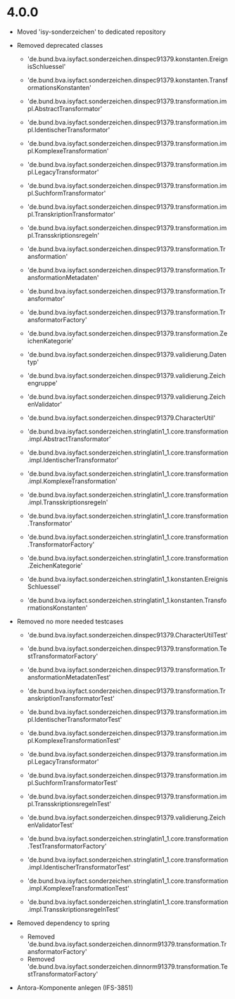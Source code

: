 # 4.0.0
- Moved 'isy-sonderzeichen' to dedicated repository
- Removed deprecated classes
    - 'de.bund.bva.isyfact.sonderzeichen.dinspec91379.konstanten.EreignisSchluessel'
    - 'de.bund.bva.isyfact.sonderzeichen.dinspec91379.konstanten.TransformationsKonstanten'
	
    - 'de.bund.bva.isyfact.sonderzeichen.dinspec91379.transformation.impl.AbstractTransformator'
    - 'de.bund.bva.isyfact.sonderzeichen.dinspec91379.transformation.impl.IdentischerTransformator'
    - 'de.bund.bva.isyfact.sonderzeichen.dinspec91379.transformation.impl.KomplexeTransformation'
    - 'de.bund.bva.isyfact.sonderzeichen.dinspec91379.transformation.impl.LegacyTransformator'
    - 'de.bund.bva.isyfact.sonderzeichen.dinspec91379.transformation.impl.SuchformTransformator'
    - 'de.bund.bva.isyfact.sonderzeichen.dinspec91379.transformation.impl.TranskriptionTransformator'
    - 'de.bund.bva.isyfact.sonderzeichen.dinspec91379.transformation.impl.Transskriptionsregeln'
	
    - 'de.bund.bva.isyfact.sonderzeichen.dinspec91379.transformation.Transformation'
    - 'de.bund.bva.isyfact.sonderzeichen.dinspec91379.transformation.TransformationMetadaten'
    - 'de.bund.bva.isyfact.sonderzeichen.dinspec91379.transformation.Transformator'
    - 'de.bund.bva.isyfact.sonderzeichen.dinspec91379.transformation.TransformatorFactory'
    - 'de.bund.bva.isyfact.sonderzeichen.dinspec91379.transformation.ZeichenKategorie'
	
    - 'de.bund.bva.isyfact.sonderzeichen.dinspec91379.validierung.Datentyp'
    - 'de.bund.bva.isyfact.sonderzeichen.dinspec91379.validierung.Zeichengruppe'
    - 'de.bund.bva.isyfact.sonderzeichen.dinspec91379.validierung.ZeichenValidator'
	
    - 'de.bund.bva.isyfact.sonderzeichen.dinspec91379.CharacterUtil'
	
    - 'de.bund.bva.isyfact.sonderzeichen.stringlatin1_1.core.transformation.impl.AbstractTransformator'
    - 'de.bund.bva.isyfact.sonderzeichen.stringlatin1_1.core.transformation.impl.IdentischerTransformator'
    - 'de.bund.bva.isyfact.sonderzeichen.stringlatin1_1.core.transformation.impl.KomplexeTransformation'
    - 'de.bund.bva.isyfact.sonderzeichen.stringlatin1_1.core.transformation.impl.Transskriptionsregeln'
	
    - 'de.bund.bva.isyfact.sonderzeichen.stringlatin1_1.core.transformation.Transformator'
    - 'de.bund.bva.isyfact.sonderzeichen.stringlatin1_1.core.transformation.TransformatorFactory'
    - 'de.bund.bva.isyfact.sonderzeichen.stringlatin1_1.core.transformation.ZeichenKategorie'
	
    - 'de.bund.bva.isyfact.sonderzeichen.stringlatin1_1.konstanten.EreignisSchluessel'
    - 'de.bund.bva.isyfact.sonderzeichen.stringlatin1_1.konstanten.TransformationsKonstanten'

- Removed no more needed testcases
    - 'de.bund.bva.isyfact.sonderzeichen.dinspec91379.CharacterUtilTest'
	
    - 'de.bund.bva.isyfact.sonderzeichen.dinspec91379.transformation.TestTransformatorFactory'
    - 'de.bund.bva.isyfact.sonderzeichen.dinspec91379.transformation.TransformationMetadatenTest'
    - 'de.bund.bva.isyfact.sonderzeichen.dinspec91379.transformation.TranskriptionTransformatorTest'

    - 'de.bund.bva.isyfact.sonderzeichen.dinspec91379.transformation.impl.IdentischerTransformatorTest'
    - 'de.bund.bva.isyfact.sonderzeichen.dinspec91379.transformation.impl.KomplexeTransformationTest'
    - 'de.bund.bva.isyfact.sonderzeichen.dinspec91379.transformation.impl.LegacyTransformator'
    - 'de.bund.bva.isyfact.sonderzeichen.dinspec91379.transformation.impl.SuchformTransformatorTest'
    - 'de.bund.bva.isyfact.sonderzeichen.dinspec91379.transformation.impl.TransskriptionsregelnTest'
	
    - 'de.bund.bva.isyfact.sonderzeichen.dinspec91379.validierung.ZeichenValidatorTest'
	
    - 'de.bund.bva.isyfact.sonderzeichen.stringlatin1_1.core.transformation.TestTransformatorFactory'
	
    - 'de.bund.bva.isyfact.sonderzeichen.stringlatin1_1.core.transformation.impl.IdentischerTransformatorTest'
    - 'de.bund.bva.isyfact.sonderzeichen.stringlatin1_1.core.transformation.impl.KomplexeTransformationTest'
    - 'de.bund.bva.isyfact.sonderzeichen.stringlatin1_1.core.transformation.impl.TransskriptionsregelnTest'

- Removed dependency to spring
    - Removed 'de.bund.bva.isyfact.sonderzeichen.dinnorm91379.transformation.TransformatorFactory'
    - Removed 'de.bund.bva.isyfact.sonderzeichen.dinnorm91379.transformation.TestTransformatorFactory'

- Antora-Komponente anlegen (IFS-3851)

	
	
	